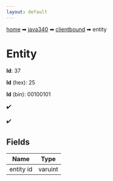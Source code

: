 ```yaml
---
layout: default
---
```


[home](/) ➡ [java340](/protocol/java340) ➡ [clientbound](/protocol/java340/clientbound) ➡ entity

# Entity

**Id**: 37

**Id** (hex): 25

**Id** (bin): 00100101

✔️

✔️

## Fields

Name | Type
---|---
entity id | varuint

